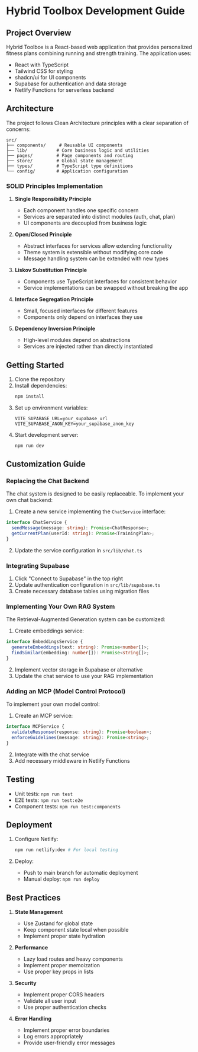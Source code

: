 # Hybrid Toolbox Development Guide

## Project Overview

Hybrid Toolbox is a React-based web application that provides personalized fitness plans combining running and strength training. The application uses:

- React with TypeScript
- Tailwind CSS for styling
- shadcn/ui for UI components
- Supabase for authentication and data storage
- Netlify Functions for serverless backend

## Architecture

The project follows Clean Architecture principles with a clear separation of concerns:

```
src/
├── components/     # Reusable UI components
├── lib/           # Core business logic and utilities
├── pages/         # Page components and routing
├── store/         # Global state management
├── types/         # TypeScript type definitions
└── config/        # Application configuration
```

### SOLID Principles Implementation

1. **Single Responsibility Principle**
   - Each component handles one specific concern
   - Services are separated into distinct modules (auth, chat, plan)
   - UI components are decoupled from business logic

2. **Open/Closed Principle**
   - Abstract interfaces for services allow extending functionality
   - Theme system is extensible without modifying core code
   - Message handling system can be extended with new types

3. **Liskov Substitution Principle**
   - Components use TypeScript interfaces for consistent behavior
   - Service implementations can be swapped without breaking the app

4. **Interface Segregation Principle**
   - Small, focused interfaces for different features
   - Components only depend on interfaces they use

5. **Dependency Inversion Principle**
   - High-level modules depend on abstractions
   - Services are injected rather than directly instantiated

## Getting Started

1. Clone the repository
2. Install dependencies:
   ```bash
   npm install
   ```
3. Set up environment variables:
   ```env
   VITE_SUPABASE_URL=your_supabase_url
   VITE_SUPABASE_ANON_KEY=your_supabase_anon_key
   ```
4. Start development server:
   ```bash
   npm run dev
   ```

## Customization Guide

### Replacing the Chat Backend

The chat system is designed to be easily replaceable. To implement your own chat backend:

1. Create a new service implementing the `ChatService` interface:

```typescript
interface ChatService {
  sendMessage(message: string): Promise<ChatResponse>;
  getCurrentPlan(userId: string): Promise<TrainingPlan>;
}
```

2. Update the service configuration in `src/lib/chat.ts`

### Integrating Supabase

1. Click "Connect to Supabase" in the top right
2. Update authentication configuration in `src/lib/supabase.ts`
3. Create necessary database tables using migration files

### Implementing Your Own RAG System

The Retrieval-Augmented Generation system can be customized:

1. Create embeddings service:
```typescript
interface EmbeddingsService {
  generateEmbeddings(text: string): Promise<number[]>;
  findSimilar(embedding: number[]): Promise<string[]>;
}
```

2. Implement vector storage in Supabase or alternative
3. Update the chat service to use your RAG implementation

### Adding an MCP (Model Control Protocol)

To implement your own model control:

1. Create an MCP service:
```typescript
interface MCPService {
  validateResponse(response: string): Promise<boolean>;
  enforceGuidelines(message: string): Promise<string>;
}
```

2. Integrate with the chat service
3. Add necessary middleware in Netlify Functions

## Testing

- Unit tests: `npm run test`
- E2E tests: `npm run test:e2e`
- Component tests: `npm run test:components`

## Deployment

1. Configure Netlify:
   ```bash
   npm run netlify:dev # For local testing
   ```

2. Deploy:
   - Push to main branch for automatic deployment
   - Manual deploy: `npm run deploy`

## Best Practices

1. **State Management**
   - Use Zustand for global state
   - Keep component state local when possible
   - Implement proper state hydration

2. **Performance**
   - Lazy load routes and heavy components
   - Implement proper memoization
   - Use proper key props in lists

3. **Security**
   - Implement proper CORS headers
   - Validate all user input
   - Use proper authentication checks

4. **Error Handling**
   - Implement proper error boundaries
   - Log errors appropriately
   - Provide user-friendly error messages

